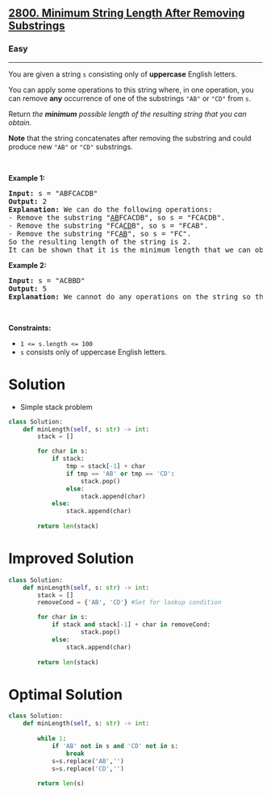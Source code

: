 <h2><a href="https://leetcode.com/problems/minimum-string-length-after-removing-substrings">2800. Minimum String Length After Removing Substrings</a></h2><h3>Easy</h3><hr><p>You are given a string <code>s</code> consisting only of <strong>uppercase</strong> English letters.</p>

<p>You can apply some operations to this string where, in one operation, you can remove <strong>any</strong> occurrence of one of the substrings <code>&quot;AB&quot;</code> or <code>&quot;CD&quot;</code> from <code>s</code>.</p>

<p>Return <em>the <strong>minimum</strong> possible length of the resulting string that you can obtain</em>.</p>

<p><strong>Note</strong> that the string concatenates after removing the substring and could produce new <code>&quot;AB&quot;</code> or <code>&quot;CD&quot;</code> substrings.</p>

<p>&nbsp;</p>
<p><strong class="example">Example 1:</strong></p>

<pre>
<strong>Input:</strong> s = &quot;ABFCACDB&quot;
<strong>Output:</strong> 2
<strong>Explanation:</strong> We can do the following operations:
- Remove the substring &quot;<u>AB</u>FCACDB&quot;, so s = &quot;FCACDB&quot;.
- Remove the substring &quot;FCA<u>CD</u>B&quot;, so s = &quot;FCAB&quot;.
- Remove the substring &quot;FC<u>AB</u>&quot;, so s = &quot;FC&quot;.
So the resulting length of the string is 2.
It can be shown that it is the minimum length that we can obtain.</pre>

<p><strong class="example">Example 2:</strong></p>

<pre>
<strong>Input:</strong> s = &quot;ACBBD&quot;
<strong>Output:</strong> 5
<strong>Explanation:</strong> We cannot do any operations on the string so the length remains the same.
</pre>

<p>&nbsp;</p>
<p><strong>Constraints:</strong></p>

<ul>
	<li><code>1 &lt;= s.length &lt;= 100</code></li>
	<li><code>s</code>&nbsp;consists only of uppercase English letters.</li>
</ul>

# Solution 
* Simple stack problem 

```python
class Solution:
    def minLength(self, s: str) -> int:
        stack = []

        for char in s:
            if stack:
                tmp = stack[-1] + char
                if tmp == 'AB' or tmp == 'CD':
                    stack.pop()
                else:
                    stack.append(char)
            else:
                stack.append(char)
        
        return len(stack)
```

# Improved Solution
```python
class Solution:
    def minLength(self, s: str) -> int:
        stack = []
        removeCond = {'AB', 'CD'} #Set for lookup condition

        for char in s:
            if stack and stack[-1] + char in removeCond:
                    stack.pop()
            else:
                stack.append(char)
        
        return len(stack)
```

# Optimal Solution 
```python
class Solution:
    def minLength(self, s: str) -> int:
        
        while 1:
            if 'AB' not in s and 'CD' not in s:
                break
            s=s.replace('AB','')
            s=s.replace('CD','')
            
        return len(s)
```
